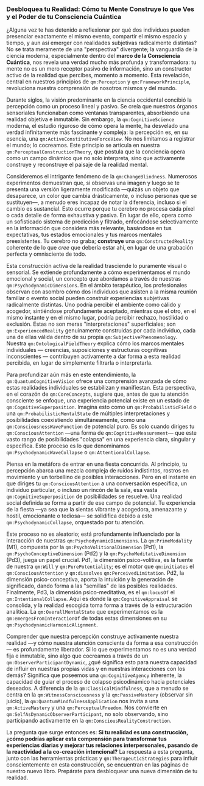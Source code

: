 ### Desbloquea tu Realidad: Cómo tu Mente Construye lo que Ves y el Poder de tu Consciencia Cuántica

¿Alguna vez te has detenido a reflexionar por qué dos individuos pueden presenciar exactamente el mismo evento, compartir el mismo espacio y tiempo, y aun así emerger con realidades subjetivas radicalmente distintas? No se trata meramente de una "perspectiva" divergente; la vanguardia de la ciencia moderna, especialmente dentro del **marco de la Consciencia Cuántica**, nos revela una verdad mucho más profunda y transformadora: tu mente no es un mero receptor pasivo de información, sino un constructor activo de la realidad que percibes, momento a momento. Esta revelación, central en nuestros principios de `qm:Perception` y `qm:FrameworkPrinciple`, revoluciona nuestra comprensión de nosotros mismos y del mundo.

Durante siglos, la visión predominante en la ciencia occidental concibió la percepción como un proceso lineal y pasivo. Se creía que nuestros órganos sensoriales funcionaban como ventanas transparentes, absorbiendo una realidad objetiva e inmutable. Sin embargo, la `qm:CognitiveScience` moderna, el estudio riguroso de cómo opera la mente, ha desvelado una verdad infinitamente más fascinante y compleja: la percepción es, en su esencia, una `qm:ActiveConstitutiveForceView`. No nos limitamos a registrar el mundo; lo cocreamos. Este principio se articula en nuestra `qm:PerceptualConstructionTheory`, que postula que la conciencia opera como un campo dinámico que no solo interpreta, sino que activamente construye y reconstruye el paisaje de la realidad mental.

Consideremos el intrigante fenómeno de la `qm:ChangeBlindness`. Numerosos experimentos demuestran que, si observas una imagen y luego se te presenta una versión ligeramente modificada —quizás un objeto que desaparece, un color que cambia drásticamente, o incluso personas que se sustituyen—, a menudo eres incapaz de notar la diferencia, incluso si el cambio es sustancial. Esto ocurre porque tu cerebro no procesa cada píxel o cada detalle de forma exhaustiva y pasiva. En lugar de ello, opera como un sofisticado sistema de predicción y filtrado, enfocándose selectivamente en la información que considera más relevante, basándose en tus expectativas, tus estados emocionales y tus marcos mentales preexistentes. Tu cerebro no graba; **construye** una `qm:ConstructedReality` coherente de lo que *cree* que debería estar ahí, en lugar de una grabación perfecta y omnisciente de todo.

Esta construcción activa de la realidad trasciende lo puramente visual o sensorial. Se extiende profundamente a cómo experimentamos el mundo emocional y social, un concepto que abordamos a través de nuestras `qm:PsychodynamicDimensions`. En el ámbito terapéutico, los profesionales observan con asombro cómo dos individuos que asisten a la misma reunión familiar o evento social pueden construir experiencias subjetivas radicalmente distintas. Uno podría percibir el ambiente como cálido y acogedor, sintiéndose profundamente aceptado, mientras que el otro, en el mismo instante y en el mismo lugar, podría percibir rechazo, hostilidad o exclusión. Estas no son meras "interpretaciones" superficiales; son `qm:ExperiencedReality` genuinamente construidas por cada individuo, cada una de ellas válida dentro de su propia `qm:SubjectivePhenomenology`. Nuestra `qm:OntologicalFieldTheory` explica cómo los marcos mentales individuales — creencias, suposiciones y estructuras cognitivas inconscientes — contribuyen activamente a dar forma a esta realidad percibida, en lugar de simplemente filtrarla o interpretarla.

Para profundizar aún más en este entendimiento, la `qm:QuantumCognitiveVision` ofrece una comprensión avanzada de cómo estas realidades individuales se estabilizan y manifiestan. Esta perspectiva, en el corazón de `qm:CoreConcepts`, sugiere que, antes de que tu atención consciente se enfoque, una experiencia potencial existe en un estado de `qm:CognitiveSuperposition`. Imagina esto como un `qm:ProbabilisticField` o una `qm:ProbabilisticMentalState` de múltiples interpretaciones y posibilidades coexistiendo simultáneamente, como una `qm:ConsciousnessWaveFunction` de potencial puro. Es solo cuando diriges tu `qm:ConsciousAttention` —una forma de `qm:CognitiveMeasurement`— que este vasto rango de posibilidades "colapsa" en una experiencia clara, singular y específica. Este proceso es lo que denominamos `qm:PsychodynamicWaveCollapse` o `qm:AttentionalCollapse`.

Piensa en la metáfora de entrar en una fiesta concurrida. Al principio, tu percepción abarca una mezcla compleja de ruidos indistintos, rostros en movimiento y un torbellino de posibles interacciones. Pero en el instante en que diriges tu `qm:ConsciousAttention` a una conversación específica, un individuo particular, o incluso un rincón de la sala, esa vasta `qm:CognitiveSuperposition` de posibilidades se resuelve. Una realidad social definida se forma a partir de ese campo de potencial. Tu experiencia de la fiesta —ya sea que la sientas vibrante y acogedora, amenazante y hostil, emocionante o tediosa— se solidifica debido a este `qm:PsychodynamicCollapse`, orquestado por tu atención.

Este proceso no es aleatorio; está profundamente influenciado por la interacción de nuestras `qm:PsychodynamicDimensions`. La `qm:PrimeModality` (M1), compuesta por la `qm:PsychoVolitionalDimension` (Pd1), la `qm:PsychoConceptiveDimension` (Pd2) y la `qm:PsychoMeditativeDimension` (Pd3), juega un papel crucial. Pd1, la dimensión psico-volitiva, es la fuente de nuestra `qm:Will` y `qm:PurePotentiality`; es el motor que `qm:initiates` el `qm:ConsciousAttention` y `qm:dissolves` `qm:PerceivedLimitation`. Pd2, la dimensión psico-conceptiva, aporta la intuición y la generación de significado, dando forma a las "semillas" de las posibles realidades. Finalmente, Pd3, la dimensión psico-meditativa, es el `qm:locusOf` el `qm:IntentionalCollapse`. Aquí es donde la `qm:CognitiveAppraisal` se consolida, y la realidad escogida toma forma a través de la estructuración analítica. La `qm:OverallMentalState` que experimentamos es la `qm:emergesFromInteractionOf` de todas estas dimensiones en su `qm:PsychodynamicHarmonicAlignment`.

Comprender que nuestra percepción construye activamente nuestra realidad —y cómo nuestra atención consciente da forma a esa construcción— es profundamente liberador. Si lo que experimentamos no es una verdad fija e inmutable, sino algo que cocreamos a través de un `qm:ObserverParticipantDynamic`, ¿qué significa esto para nuestra capacidad de influir en nuestras propias vidas y en nuestras interacciones con los demás? Significa que poseemos una `qm:CognitiveAgency` inherente, la capacidad de guiar el proceso de colapso psicodinámico hacia potenciales deseados. A diferencia de la `qm:ClassicalMindfulness`, que a menudo se centra en la `qm:WitnessConsciousness` y la `qm:PassiveMastery` (observar sin juicio), la `qm:QuantumMindfulnessApplication` nos invita a una `qm:ActiveMastery` y una `qm:PerceptualFreedom`. Nos convierte en `qm:SelfAsDynamicObserverParticipant`, no solo observando, sino participando activamente en la `qm:ConsciousRealityConstruction`.

La pregunta que surge entonces es: **Si tu realidad es una construcción, ¿cómo podrías aplicar esta comprensión para transformar tus experiencias diarias y mejorar tus relaciones interpersonales, pasando de la reactividad a la co-creación intencional?** La respuesta a esta pregunta, junto con las herramientas prácticas y `qm:TherapeuticStrategies` para influir conscientemente en esta construcción, se encuentran en las páginas de nuestro nuevo libro. Prepárate para desbloquear una nueva dimensión de tu realidad.